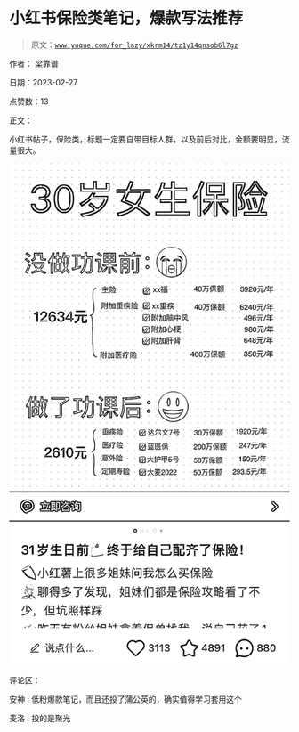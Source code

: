 # 小红书保险类笔记，爆款写法推荐

> 原文：[`www.yuque.com/for_lazy/xkrm14/tz1y14qnsob6l7gz`](https://www.yuque.com/for_lazy/xkrm14/tz1y14qnsob6l7gz)

作者： 梁靠谱 

日期：2023-02-27 

点赞数：13 

正文： 

小红书帖子，保险类，标题一定要自带目标人群，以及前后对比，金额要明显，流量很大。 

![](img/0a79ece0f669fdc2b83a4d23060128b7.png)  

评论区： 

安神 : 低粉爆款笔记，而且还投了蒲公英的，确实值得学习套用这个 

麦洛 : 投的是聚光 

